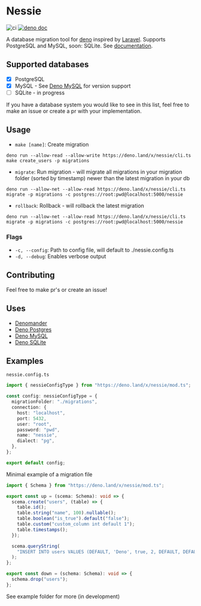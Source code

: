 # Nessie

![ci](https://github.com/halvardssm/deno-nessie/workflows/ci/badge.svg)
[![deno doc](https://doc.deno.land/badge.svg)](https://doc.deno.land/https/deno.land/x/nessie/mod.ts)

A database migration tool for [deno](https://deno.land) inspired by [Laravel](https://github.com/laravel/laravel). Supports PostgreSQL and  MySQL, soon: SQLite. See [documentation](https://doc.deno.land/https/deno.land/x/nessie/mod.ts).

## Supported databases

* [x] PostgreSQL
* [x] MySQL - See [Deno MySQL](https://deno.land/x/mysql/) for version support
* [ ] SQLite - in progress

If you have a database system you would like to see in this list, feel free to make an issue or create a pr with your implementation.

## Usage

* `make [name]`: Create migration

```deno run --allow-read --allow-write https://deno.land/x/nessie/cli.ts make create_users -p migrations```

* `migrate`: Run migration - will migrate all migrations in your migration folder (sorted by timestamp) newer than the latest migration in your db

```deno run --allow-net --allow-read https://deno.land/x/nessie/cli.ts migrate -p migrations -c postgres://root:pwd@localhost:5000/nessie```

* `rollback`: Rollback - will rollback the latest migration

```deno run --allow-net --allow-read https://deno.land/x/nessie/cli.ts migrate -p migrations -c postgres://root:pwd@localhost:5000/nessie```

### Flags

* `-c, --config`: Path to config file, will default to ./nessie.config.ts
* `-d, --debug`: Enables verbose output

## Contributing

Feel free to make pr's or create an issue!

## Uses

* [Denomander](https://deno.land/x/denomander/)
* [Deno Postgres](https://deno.land/x/postgres/)
* [Deno MySQL](https://deno.land/x/mysql/)
* [Deno SQLite](https://deno.land/x/sqlite/)

## Examples

`nessie.config.ts`

```ts
import { nessieConfigType } from "https://deno.land/x/nessie/mod.ts";

const config: nessieConfigType = {
  migrationFolder: "./migrations",
  connection: {
    host: "localhost",
    port: 5432,
    user: "root",
    password: "pwd",
    name: "nessie",
    dialect: "pg",
  },
};

export default config;
```

Minimal example of a migration file

```ts
import { Schema } from "https://deno.land/x/nessie/mod.ts";

export const up = (scema: Schema): void => {
  scema.create("users", (table) => {
    table.id();
    table.string("name", 100).nullable();
    table.boolean("is_true").default("false");
    table.custom("custom_column int default 1");
    table.timestamps();
  });

  scema.queryString(
    "INSERT INTO users VALUES (DEFAULT, 'Deno', true, 2, DEFAULT, DEFAULT);",
  );
};

export const down = (schema: Schema): void => {
  schema.drop("users");
};
```

See example folder for more (in development)
